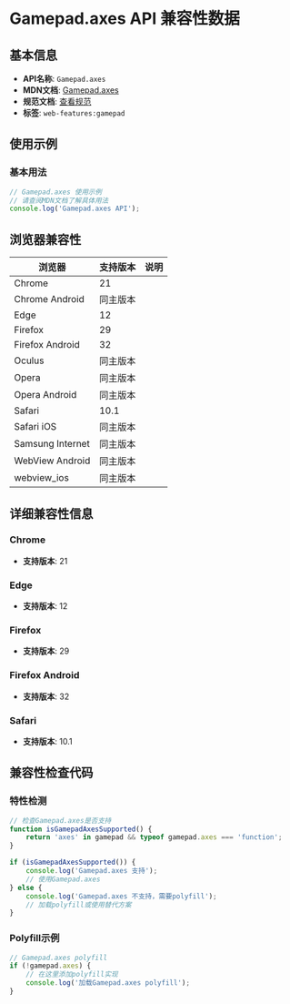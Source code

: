 # Gamepad.axes API 兼容性数据

## 基本信息

- **API名称**: `Gamepad.axes`
- **MDN文档**: [Gamepad.axes](https://developer.mozilla.org/docs/Web/API/Gamepad/axes)
- **规范文档**: [查看规范](https://w3c.github.io/gamepad/#dom-gamepad-axes)
- **标签**: `web-features:gamepad`

## 使用示例

### 基本用法

```javascript
// Gamepad.axes 使用示例
// 请查阅MDN文档了解具体用法
console.log('Gamepad.axes API');
```

## 浏览器兼容性

| 浏览器 | 支持版本 | 说明 |
|--------|----------|------|
| Chrome | 21 |  |
| Chrome Android | 同主版本 |  |
| Edge | 12 |  |
| Firefox | 29 |  |
| Firefox Android | 32 |  |
| Oculus | 同主版本 |  |
| Opera | 同主版本 |  |
| Opera Android | 同主版本 |  |
| Safari | 10.1 |  |
| Safari iOS | 同主版本 |  |
| Samsung Internet | 同主版本 |  |
| WebView Android | 同主版本 |  |
| webview_ios | 同主版本 |  |

## 详细兼容性信息

### Chrome

- **支持版本**: 21

### Edge

- **支持版本**: 12

### Firefox

- **支持版本**: 29

### Firefox Android

- **支持版本**: 32

### Safari

- **支持版本**: 10.1

## 兼容性检查代码

### 特性检测

```javascript
// 检查Gamepad.axes是否支持
function isGamepadAxesSupported() {
    return 'axes' in gamepad && typeof gamepad.axes === 'function';
}

if (isGamepadAxesSupported()) {
    console.log('Gamepad.axes 支持');
    // 使用Gamepad.axes
} else {
    console.log('Gamepad.axes 不支持，需要polyfill');
    // 加载polyfill或使用替代方案
}
```

### Polyfill示例

```javascript
// Gamepad.axes polyfill
if (!gamepad.axes) {
    // 在这里添加polyfill实现
    console.log('加载Gamepad.axes polyfill');
}
```

